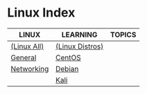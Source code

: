 # Linux Index

|LINUX|LEARNING|TOPICS|
|---|---|---|
|[(Linux All)](linux-all-index)|[(Linux Distros)](linux-distros-index)||
|[General](linux-general)|[CentOS](linux-centos)||
|[Networking](linux-networking)|[Debian](linux-debian)||
||[Kali](linux-kali)||
